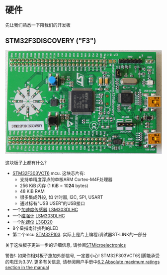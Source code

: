 # 硬件

先让我们熟悉一下陪我们的开发板

## STM32F3DISCOVERY ("F3")

<p align="center">
<img title="F3" src="../assets/f3.jpg">
</p>

这块板子上都有什么?

- [STM32F303VCT6](https://www.st.com/en/microcontrollers/stm32f303vc.html) mcu. 这块芯片有:
  - 支持单精度浮点的单核ARM Cortex-M4F处理器
  - 256 KiB 闪存 (1 KiB = 10**24** bytes)
  - 48 KiB RAM
  - 很多集成外设, 如 计时器, I2C, SPI, USART
  - 通过标有"USB USER"的USB接口
- 一个[加速度传感器](https://en.wikipedia.org/wiki/Accelerometer) [LSM303DLHC](https://www.st.com/en/mems-and-sensors/lsm303dlhc.html)
- 一个[磁强计](https://en.wikipedia.org/wiki/Magnetometer) [LSM303DLHC](https://www.st.com/en/mems-and-sensors/lsm303dlhc.html)
- 一个[陀螺仪](https://en.wikipedia.org/wiki/Gyroscope) [L3GD20](https://www.pololu.com/file/0J563/L3GD20.pdf)
- 8个呈指南针排列的LED
- 第二个mcu [STM32F103](https://www.st.com/en/microcontrollers/stm32f103cb.html). 实际上是片上编程\调试器ST-LINK的一部分

关于这块板子更进一步的详细信息, 请参阅[STMicroelectronics](https://www.st.com/en/evaluation-tools/stm32f3discovery.html)

警告!: 如果你相对板子施加外部信号, 一定要小心! STM32F303VCT6引脚能承受的电压为3.3V. 更多有关信息, 请参阅用户手册中[6.2 Absolute maximum ratings section in the manual](https://www.st.com/resource/en/datasheet/stm32f303vc.pdf)
